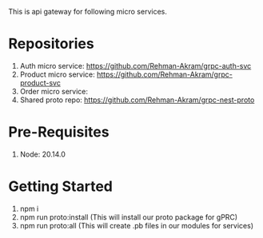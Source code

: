 This is api gateway for following micro services. 

 # Repositories

 1. Auth micro service: https://github.com/Rehman-Akram/grpc-auth-svc
 2. Product micro service: https://github.com/Rehman-Akram/grpc-product-svc
 3. Order micro service:
 4. Shared proto repo: https://github.com/Rehman-Akram/grpc-nest-proto

 # Pre-Requisites

 1. Node: 20.14.0

 # Getting Started

 1. npm i 
 2. npm run proto:install (This will install our proto package for gPRC)
 3. npm run proto:all (This will create .pb files in our modules for services)

